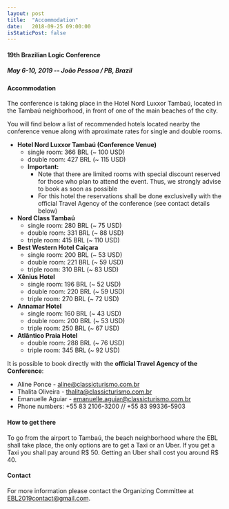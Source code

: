 ```yaml
---
layout: post
title:  "Accommodation"
date:   2018-09-25 09:00:00
isStaticPost: false
---
```

#### __19th Brazilian Logic Conference__
##### May 6-10, 2019 -- João Pessoa / PB, Brazil

#### Accommodation

The conference is taking place in the Hotel Nord Luxxor Tambaú, located in the Tambaú neighborhood, in front of one of the main beaches of the city.

You will find below a list of recommended hotels located nearby the conference venue along with aproximate rates for single and double rooms.
- <b>Hotel Nord Luxxor Tambaú (Conference Venue)</b>
  - single room: 366 BRL (~ 100 USD)
  - double room: 427 BRL (~ 115 USD)
  - <b>Important:</b>
    - Note that there are limited rooms with special discount reserved for those who plan to attend the event. Thus, we strongly advise to book as soon as possible
    - For this hotel the reservations shall be done exclusivelly with the official Travel Agency of the conference (see contact details below)
- <b>Nord Class Tambaú</b>
  - single room: 280 BRL (~ 75 USD)
  - double room: 331 BRL (~ 88 USD)
  - triple room: 415 BRL (~ 110 USD)
- <b>Best Western Hotel Caiçara</b>
  - single room: 200 BRL (~ 53 USD)
  - double room: 221 BRL (~ 59 USD)
  - triple room: 310 BRL (~ 83 USD)
- <b>Xênius Hotel</b>
  - single room: 196 BRL (~ 52 USD)
  - double room: 220 BRL (~ 59 USD)
  - triple room: 270 BRL (~ 72 USD)
- <b>Annamar Hotel</b>
  - single room: 160 BRL (~ 43 USD)
  - double room: 200 BRL (~ 53 USD)
  - triple room: 250 BRL (~ 67 USD)
- <b>Atlântico Praia Hotel</b>
  - double room: 288 BRL (~ 76 USD)
  - triple room: 345 BRL (~ 92 USD)

It is possible to book directly with the <b>official Travel Agency of the Conference</b>:
- Aline Ponce - aline@classicturismo.com.br
- Thalita Oliveira - thalita@classicturismo.com.br
- Emanuelle Aguiar - emanuelle.aguiar@classicturismo.com.br
- Phone numbers: +55 83 2106-3200 // +55 83 99336-5903

#### How to get there

To go from the airport to Tambaú, the beach neighborhood where the EBL shall take place, the only options are to get a Taxi or an Uber. If you get a Taxi you shall pay around R$ 50. Getting an Uber shall cost you around R$ 40.

#### Contact

For more information please contact the Organizing Committee at <a href="mailto:EBL2019contact@gmail.com">EBL2019contact@gmail.com</a>.